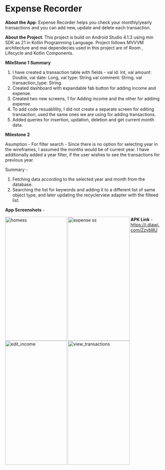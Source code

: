 # Expense Recorder

**About the App**:
Expense Recorder helps you check your monthly/yearly transactions and you can add new, update and delete each transaction.



**About the Project**:
This project is build on Android Studio 4.1.3 using min SDK as 21 in Kotlin Programming Language. 
Project follows MVVVM architecture and mai dependecies used in this project are of Room , Lifecycle and Kotlin Components.



**MileStone 1 Summary**
1. I have created a transaction table with fields - val id: Int, val amount: Double, val date: Long, val type: String.val comment: String. val transaction_type: String.
2. Created dashboard with expandable fab button for adding income and expense.
3. Created two new screens, 1 for Adding income and the other for addimg expense.
4. To add code resuablility, I did not create a separate screen for editing transaction, used the same ones we are using for adding transactions.
5. Added queries for insertion, updation, deletion and get current month data.



**Milestone 2**

 Asumption - 
   For filter search - Since there is no option for selecting year in the wireframes, I assumed the months would be of current year. 
   I have additionally added a year filter, if the user wishes to see the transactions for previous year. 

Summary - 
 1. Fetching data according to the selected year and month from the database. 
 2. Searching the  list for keywords and adding it to a different list of same object type, and later updating the recyclerview adapter with the filteed list.



**App Screenshots** -

<img align="left" width="200" height="400" alt="homess" src="https://user-images.githubusercontent.com/46419030/117587851-8a849c00-b13d-11eb-91ac-ef12aab51bc3.png">      <img align="left" width="200" height="400" alt="expense ss" src="https://user-images.githubusercontent.com/46419030/117587848-89536f00-b13d-11eb-94e0-fdeaa391124d.png"> 

  <img align="left" width="200" height="400" alt="edit_income" src="https://user-images.githubusercontent.com/46419030/117587854-8bb5c900-b13d-11eb-976d-25d03a2a6414.png">                    <img align="left" width="200" height="400" alt="view_transactions" src="https://user-images.githubusercontent.com/46419030/117587853-8b1d3280-b13d-11eb-97ce-9e8fe395c029.png">
  
  
  
  
  **APK Link** - https://i.diawi.com/ZzybWJ

